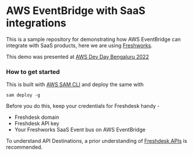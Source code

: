 # AWS EventBridge with SaaS integrations
This is a sample repository for demonstrating how AWS EventBridge can integrate with SaaS products, here we are using [Freshworks](https://freshworks.com). 

This demo was presented at [AWS Dev Day Bengaluru 2022](https://pages.awscloud.com/aws-devday-bengaluru-reg.html)

### How to get started

This is built with [AWS SAM CLI](https://docs.aws.amazon.com/serverless-application-model/latest/developerguide/what-is-sam.html) and deploy the same with
```
sam deploy -g
```

Before you do this, keep your credentials for Freshdesk handy - 
+ Freshdesk domain
+ Freshdesk API key
+ Your Freshworks SaaS Event bus on AWS EventBridge

To understand API Destinations, a prior understanding of [Freshdesk APIs](https://developers.freshdesk.com/api/) is recommended.

